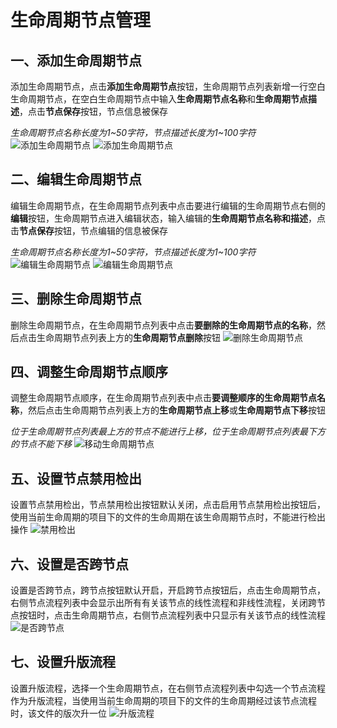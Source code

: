 # 生命周期节点管理
## 一、添加生命周期节点
添加生命周期节点，点击**添加生命周期节点**按钮，生命周期节点列表新增一行空白生命周期节点，在空白生命周期节点中输入**生命周期节点名称**和**生命周期节点描述**，点击**节点保存**按钮，节点信息被保存

*生命周期节点名称长度为1~50字符，节点描述长度为1~100字符*
![添加生命周期节点](/pic/setup/Lifecyclenodemanagement/addnode1.jpg)
![添加生命周期节点](/pic/setup/Lifecyclenodemanagement/addnode2.jpg)


## 二、编辑生命周期节点
编辑生命周期节点，在生命周期节点列表中点击要进行编辑的生命周期节点右侧的**编辑**按钮，生命周期节点进入编辑状态，输入编辑的**生命周期节点名称和描述**，点击**节点保存**按钮，节点编辑的信息被保存

*生命周期节点名称长度为1~50字符，节点描述长度为1~100字符*
![编辑生命周期节点](/pic/setup/Lifecyclenodemanagement/editnode1.jpg)
![编辑生命周期节点](/pic/setup/Lifecyclenodemanagement/editnode2.jpg)


## 三、删除生命周期节点
删除生命周期节点，在生命周期节点列表中点击**要删除的生命周期节点的名称**，然后点击生命周期节点列表上方的**生命周期节点删除**按钮
![删除生命周期节点](/pic/setup/Lifecyclenodemanagement/deletenode.jpg)

## 四、调整生命周期节点顺序
调整生命周期节点顺序，在生命周期节点列表中点击**要调整顺序的生命周期节点名称**，然后点击生命周期节点列表上方的**生命周期节点上移**或**生命周期节点下移**按钮

*位于生命周期节点列表最上方的节点不能进行上移，位于生命周期节点列表最下方的节点不能下移*
![移动生命周期节点](/pic/setup/Lifecyclenodemanagement/movenode.jpg)

## 五、设置节点禁用检出
设置节点禁用检出，节点禁用检出按钮默认关闭，点击启用节点禁用检出按钮后，使用当前生命周期的项目下的文件的生命周期在该生命周期节点时，不能进行检出操作
![禁用检出](/pic/setup/Lifecyclenodemanagement/disablecheckout.jpg)

## 六、设置是否跨节点
设置是否跨节点，跨节点按钮默认开启，开启跨节点按钮后，点击生命周期节点，右侧节点流程列表中会显示出所有有关该节点的线性流程和非线性流程，关闭跨节点按钮时，点击生命周期节点，右侧节点流程列表中只显示有关该节点的线性流程
![是否跨节点](/pic/setup/Lifecyclenodemanagement/Crossnode.jpg)

## 七、设置升版流程
设置升版流程，选择一个生命周期节点，在右侧节点流程列表中勾选一个节点流程作为升版流程，当使用当前生命周期的项目下的文件的生命周期经过该节点流程时，该文件的版次升一位
![升版流程](/pic/setup/Lifecyclenodemanagement/Upgradingprocess.jpg)